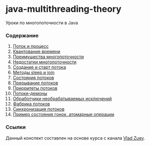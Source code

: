 # java-multithreading-theory
Уроки по многопоточности в Java

### Содержание
1. [Поток и процесс](tutorials/01_поток_и_процесс.md)
2. [Квантование времени](tutorials/02_квантование_времени.md)
3. [Преимущества многопоточности](tutorials/03_преимущества.md)
4. [Недостатки многопоточности](tutorials/04_недостатки.md)
5. [Создание и старт потока](tutorials/05_методы_создания_потока.md)
6. [Методы sleep и join](tutorials/06_методы_sleep_join.md)
7. [Состояния потоков](tutorials/07_состояния_потоков.md)
8. [Прерывание потоков](tutorials/08_прерывание_потоков.md)
9. [Приоритеты потоков](tutorials/09_приоритеты_потоков.md)
10. [Потоки-демоны](tutorials/10_потоки_демоны.md)
11. [Обработчики необрабатываемых исключений](tutorials/11_обработчики.md) 
12. [Фабрика потоков](tutorials/12_фабрика_потоков.md) 
13. [Синхронизация потоков](tutorials/13_синхронизация.md) 
14. [Пример состояния гонок, атомарные операции](tutorials/14_состояние_гонки.md) 

### Ссылки
Данный конспект составлен на основе курса с канала [Vlad Zuev](https://www.youtube.com/@vladzuev10).